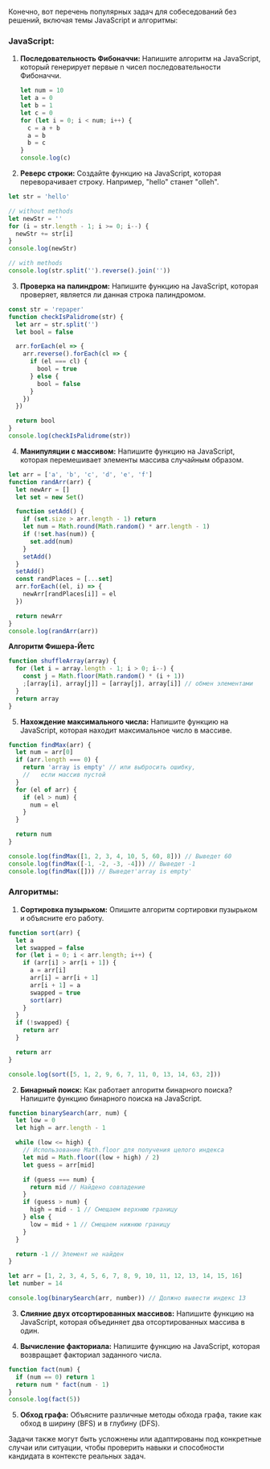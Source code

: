 Конечно, вот перечень популярных задач для собеседований без решений, включая темы JavaScript и алгоритмы:

### JavaScript:

1. **Последовательность Фибоначчи:**
   Напишите алгоритм на JavaScript, который генерирует первые n чисел последовательности Фибоначчи.

   ```javascript
   let num = 10
   let a = 0
   let b = 1
   let c = 0
   for (let i = 0; i < num; i++) {
     c = a + b
     a = b
     b = c
   }
   console.log(c)
   ```

2. **Реверс строки:**
   Создайте функцию на JavaScript, которая переворачивает строку. Например, "hello" станет "olleh".

```javascript
let str = 'hello'

// without methods
let newStr = ''
for (i = str.length - 1; i >= 0; i--) {
  newStr += str[i]
}
console.log(newStr)

// with methods
console.log(str.split('').reverse().join(''))
```

3. **Проверка на палиндром:**
   Напишите функцию на JavaScript, которая проверяет, является ли данная строка палиндромом.

```javascript
const str = 'repaper'
function checkIsPalidrome(str) {
  let arr = str.split('')
  let bool = false

  arr.forEach(el => {
    arr.reverse().forEach(cl => {
      if (el === cl) {
        bool = true
      } else {
        bool = false
      }
    })
  })

  return bool
}
console.log(checkIsPalidrome(str))
```

4. **Манипуляции с массивом:**
   Напишите функцию на JavaScript, которая перемешивает элементы массива случайным образом.

```javascript
let arr = ['a', 'b', 'c', 'd', 'e', 'f']
function randArr(arr) {
  let newArr = []
  let set = new Set()

  function setAdd() {
    if (set.size > arr.length - 1) return
    let num = Math.round(Math.random() * arr.length - 1)
    if (!set.has(num)) {
      set.add(num)
    }
    setAdd()
  }
  setAdd()
  const randPlaces = [...set]
  arr.forEach((el, i) => {
    newArr[randPlaces[i]] = el
  })

  return newArr
}
console.log(randArr(arr))
```

**Алгоритм Фишера-Йетс**

```javascript
function shuffleArray(array) {
  for (let i = array.length - 1; i > 0; i--) {
    const j = Math.floor(Math.random() * (i + 1))
    ;[array[i], array[j]] = [array[j], array[i]] // обмен элементами
  }
  return array
}
```

5. **Нахождение максимального числа:**
   Напишите функцию на JavaScript, которая находит максимальное число в массиве.

```javascript
function findMax(arr) {
  let num = arr[0]
  if (arr.length === 0) {
    return 'array is empty' // или выбросить ошибку,
    //   если массив пустой
  }
  for (el of arr) {
    if (el > num) {
      num = el
    }
  }

  return num
}

console.log(findMax([1, 2, 3, 4, 10, 5, 60, 8])) // Выведет 60
console.log(findMax([-1, -2, -3, -4])) // Выведет -1
console.log(findMax([])) // Выведет'array is empty'
```

### Алгоритмы:

1. **Сортировка пузырьком:**
   Опишите алгоритм сортировки пузырьком и объясните его работу.

```javascript
function sort(arr) {
  let a
  let swapped = false
  for (let i = 0; i < arr.length; i++) {
    if (arr[i] > arr[i + 1]) {
      a = arr[i]
      arr[i] = arr[i + 1]
      arr[i + 1] = a
      swapped = true
      sort(arr)
    }
  }
  if (!swapped) {
    return arr
  }

  return arr
}

console.log(sort([5, 1, 2, 9, 6, 7, 11, 0, 13, 14, 63, 2]))
```

2. **Бинарный поиск:**
   Как работает алгоритм бинарного поиска? Напишите функцию бинарного поиска на JavaScript.

```javascript
function binarySearch(arr, num) {
  let low = 0
  let high = arr.length - 1

  while (low <= high) {
    // Использование Math.floor для получения целого индекса
    let mid = Math.floor((low + high) / 2)
    let guess = arr[mid]

    if (guess === num) {
      return mid // Найдено совпадение
    }
    if (guess > num) {
      high = mid - 1 // Смещаем верхнюю границу
    } else {
      low = mid + 1 // Смещаем нижнюю границу
    }
  }

  return -1 // Элемент не найден
}

let arr = [1, 2, 3, 4, 5, 6, 7, 8, 9, 10, 11, 12, 13, 14, 15, 16]
let number = 14

console.log(binarySearch(arr, number)) // Должно вывести индекс 13
```

3. **Слияние двух отсортированных массивов:**
   Напишите функцию на JavaScript, которая объединяет два отсортированных массива в один.

4. **Вычисление факториала:**
   Напишите функцию на JavaScript, которая возвращает факториал заданного числа.

```javascript
function fact(num) {
  if (num == 0) return 1
  return num * fact(num - 1)
}
console.log(fact(5))
```

5. **Обход графа:**
   Объясните различные методы обхода графа, такие как обход в ширину (BFS) и в глубину (DFS).

Задачи также могут быть усложнены или адаптированы под конкретные случаи или ситуации, чтобы проверить навыки и способности кандидата в контексте реальных задач.

```

```

